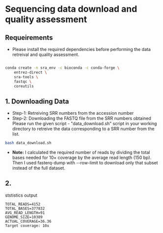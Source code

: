 # Sequencing data download and quality assessment

## Requeirements
* Please install the required dependencies before performing the data retreival and quality assessment.

``` bash

conda create -n sra_env -c bioconda -c conda-forge \
    entrez-direct \
    sra-tools \
    fastqc \
    coreutils

```

## 1. Downloading Data

* Step-1: Retreiving SRR numbers from the accession number
* Step-2: Downloading the FASTQ file from the SRR numbers obtained
Please run the given script - "data_download.sh" script in your working directory to retreive the data corresponding to a SRR number from the list.

```bash
bash data_download.sh
```
* **Note:** I calculated the required number of reads by dividing the total bases needed for 10× coverage by the average read length (150 bp). Then I used fasterq-dump with --row-limit to download only that subset instead of the full dataset.

## 2. 

ststistics output

```
TOTAL_READS=4152
TOTAL_BASES=377832
AVG_READ_LENGTH=91
GENOME_SIZE=10389
ACTUAL_COVERAGE=36.36
Target coverage: 10x
```



